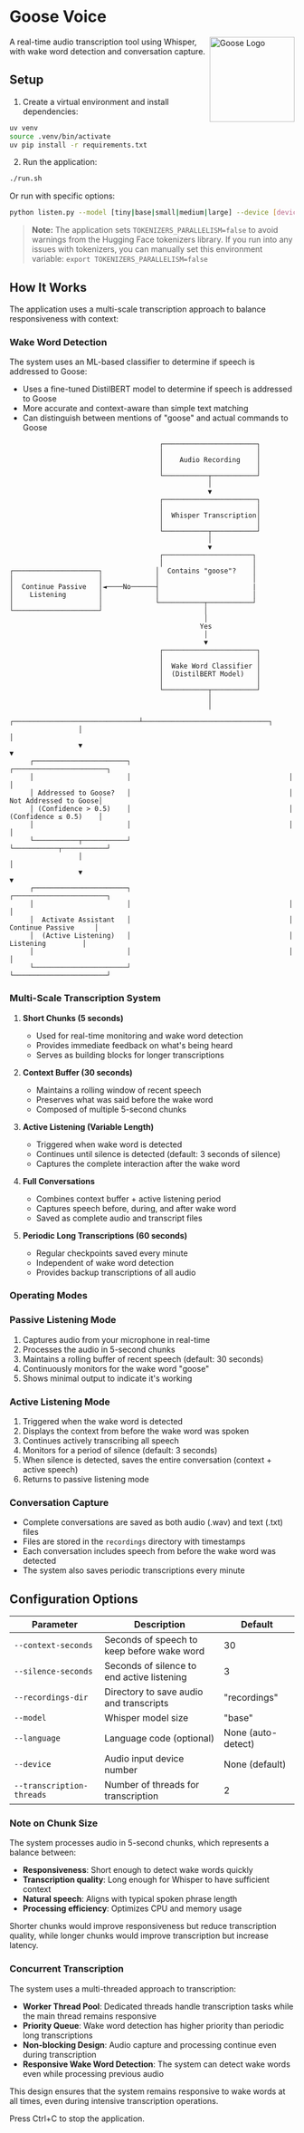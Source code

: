 # Goose Voice

<img src="goose.png" alt="Goose Logo" width="150" align="right"/>

A real-time audio transcription tool using Whisper, with wake word detection and conversation capture.

## Setup

1. Create a virtual environment and install dependencies:
```bash
uv venv
source .venv/bin/activate
uv pip install -r requirements.txt
```

2. Run the application:
```bash
./run.sh
```

Or run with specific options:
```bash
python listen.py --model [tiny|base|small|medium|large] --device [device_number]
```

> **Note:** The application sets `TOKENIZERS_PARALLELISM=false` to avoid warnings from the Hugging Face tokenizers library. If you run into any issues with tokenizers, you can manually set this environment variable: `export TOKENIZERS_PARALLELISM=false`


## How It Works

The application uses a multi-scale transcription approach to balance responsiveness with context:

### Wake Word Detection

The system uses an ML-based classifier to determine if speech is addressed to Goose:

- Uses a fine-tuned DistilBERT model to determine if speech is addressed to Goose
- More accurate and context-aware than simple text matching
- Can distinguish between mentions of "goose" and actual commands to Goose

```
                                     ┌───────────────────────┐
                                     │                       │
                                     │    Audio Recording    │
                                     │                       │
                                     └───────────┬───────────┘
                                                 │
                                                 ▼
                                     ┌───────────────────────┐
                                     │                       │
                                     │  Whisper Transcription│
                                     │                       │
                                     └───────────┬───────────┘
                                                 │
                                                 ▼
                                     ┌──────────────────────┐
                                     │                      │
┌─────────────────────┐             │  Contains "goose"?    │ 
│                     │             │                       │
│  Continue Passive   │◄────No──────┤                       |
│    Listening        │             │                       │
│                     │             └───────────┬───────────┘
└─────────────────────┘                         │            
                                                │
                                               Yes
                                                │
                                                ▼
                                     ┌───────────────────────┐
                                     │                       │
                                     │  Wake Word Classifier │
                                     │  (DistilBERT Model)   │
                                     │                       │
                                     └───────────┬───────────┘
                                                 │
                                                 │
                 ┌───────────────────────────────┴───────────────────────────────┐
                 │                                                               │
                 ▼                                                               ▼
     ┌───────────────────────┐                                       ┌───────────────────────┐
     │                       │                                       │                       │
     │ Addressed to Goose?   │                                       │ Not Addressed to Goose│
     │ (Confidence > 0.5)    │                                       │ (Confidence ≤ 0.5)    │
     │                       │                                       │                       │
     └───────────┬───────────┘                                       └───────────┬───────────┘
                 │                                                               │
                 ▼                                                               ▼
     ┌───────────────────────┐                                       ┌───────────────────────┐
     │                       │                                       │                       │
     │  Activate Assistant   │                                       │  Continue Passive     │
     │  (Active Listening)   │                                       │     Listening         │
     │                       │                                       │                       │
     └───────────────────────┘                                       └───────────────────────┘
```

### Multi-Scale Transcription System

1. **Short Chunks (5 seconds)**
   - Used for real-time monitoring and wake word detection
   - Provides immediate feedback on what's being heard
   - Serves as building blocks for longer transcriptions

2. **Context Buffer (30 seconds)**
   - Maintains a rolling window of recent speech
   - Preserves what was said before the wake word
   - Composed of multiple 5-second chunks

3. **Active Listening (Variable Length)**
   - Triggered when wake word is detected
   - Continues until silence is detected (default: 3 seconds of silence)
   - Captures the complete interaction after the wake word

4. **Full Conversations**
   - Combines context buffer + active listening period
   - Captures speech before, during, and after wake word
   - Saved as complete audio and transcript files

5. **Periodic Long Transcriptions (60 seconds)**
   - Regular checkpoints saved every minute
   - Independent of wake word detection
   - Provides backup transcriptions of all audio

### Operating Modes

### Passive Listening Mode
1. Captures audio from your microphone in real-time
2. Processes the audio in 5-second chunks
3. Maintains a rolling buffer of recent speech (default: 30 seconds)
4. Continuously monitors for the wake word "goose"
5. Shows minimal output to indicate it's working

### Active Listening Mode
1. Triggered when the wake word is detected
2. Displays the context from before the wake word was spoken
3. Continues actively transcribing all speech
4. Monitors for a period of silence (default: 3 seconds)
5. When silence is detected, saves the entire conversation (context + active speech)
6. Returns to passive listening mode

### Conversation Capture
- Complete conversations are saved as both audio (.wav) and text (.txt) files
- Files are stored in the `recordings` directory with timestamps
- Each conversation includes speech from before the wake word was detected
- The system also saves periodic transcriptions every minute

## Configuration Options

| Parameter | Description | Default |
|-----------|-------------|---------|
| `--context-seconds` | Seconds of speech to keep before wake word | 30 |
| `--silence-seconds` | Seconds of silence to end active listening | 3 |
| `--recordings-dir` | Directory to save audio and transcripts | "recordings" |
| `--model` | Whisper model size | "base" |
| `--language` | Language code (optional) | None (auto-detect) |
| `--device` | Audio input device number | None (default) |
| `--transcription-threads` | Number of threads for transcription | 2 |

### Note on Chunk Size

The system processes audio in 5-second chunks, which represents a balance between:
- **Responsiveness**: Short enough to detect wake words quickly
- **Transcription quality**: Long enough for Whisper to have sufficient context
- **Natural speech**: Aligns with typical spoken phrase length
- **Processing efficiency**: Optimizes CPU and memory usage

Shorter chunks would improve responsiveness but reduce transcription quality, while longer chunks would improve transcription but increase latency.

### Concurrent Transcription

The system uses a multi-threaded approach to transcription:

- **Worker Thread Pool**: Dedicated threads handle transcription tasks while the main thread remains responsive
- **Priority Queue**: Wake word detection has higher priority than periodic long transcriptions
- **Non-blocking Design**: Audio capture and processing continue even during transcription
- **Responsive Wake Word Detection**: The system can detect wake words even while processing previous audio

This design ensures that the system remains responsive to wake words at all times, even during intensive transcription operations.

Press Ctrl+C to stop the application.